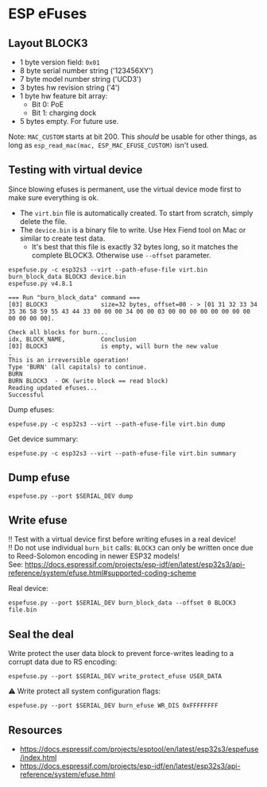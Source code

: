 # ESP eFuses

## Layout BLOCK3

- 1 byte version field: `0x01`
- 8 byte serial number string ('123456XY')
- 7 byte model number string ('UCD3')
- 3 bytes hw revision string ('4')
- 1 byte hw feature bit array:
  - Bit 0: PoE
  - Bit 1: charging dock
- 5 bytes empty. For future use.

Note: `MAC_CUSTOM` starts at bit 200. This _should_ be usable for other things, as long as `esp_read_mac(mac, ESP_MAC_EFUSE_CUSTOM)` isn't used.

## Testing with virtual device

Since blowing efuses is permanent, use the virtual device mode first to make sure everything is ok.

- The `virt.bin` file is automatically created. To start from scratch, simply delete the file.
- The `device.bin` is a binary file to write. Use Hex Fiend tool on Mac or similar to create test data.
  - It's best that this file is exactly 32 bytes long, so it matches the complete BLOCK3. Otherwise use `--offset` parameter.

```
espefuse.py -c esp32s3 --virt --path-efuse-file virt.bin burn_block_data BLOCK3 device.bin
espefuse.py v4.8.1

=== Run "burn_block_data" command ===
[03] BLOCK3               size=32 bytes, offset=00 - > [01 31 32 33 34 35 36 58 59 55 43 44 33 00 00 00 34 00 00 03 00 00 00 00 00 00 00 00 00 00 00 00].

Check all blocks for burn...
idx, BLOCK_NAME,          Conclusion
[03] BLOCK3               is empty, will burn the new value
. 
This is an irreversible operation!
Type 'BURN' (all capitals) to continue.
BURN
BURN BLOCK3  - OK (write block == read block)
Reading updated efuses...
Successful
```

Dump efuses:
```shell
espefuse.py -c esp32s3 --virt --path-efuse-file virt.bin dump
```

Get device summary:
```shell
espefuse.py -c esp32s3 --virt --path-efuse-file virt.bin summary
```

## Dump efuse

```shell
espefuse.py --port $SERIAL_DEV dump
```

## Write efuse

‼️ Test with a virtual device first before writing efuses in a real device!  
‼️ Do not use individual `burn_bit` calls: `BLOCK3` can only be written once due to Reed-Solomon encoding in newer ESP32 models!  
See: <https://docs.espressif.com/projects/esp-idf/en/latest/esp32s3/api-reference/system/efuse.html#supported-coding-scheme>

Real device:
```shell
espefuse.py --port $SERIAL_DEV burn_block_data --offset 0 BLOCK3 file.bin
```

## Seal the deal

Write protect the user data block to prevent force-writes leading to a corrupt data due to RS encoding:

```shell
espefuse.py --port $SERIAL_DEV write_protect_efuse USER_DATA
```

⚠️ Write protect all system configuration flags:
```shell
espefuse.py --port $SERIAL_DEV burn_efuse WR_DIS 0xFFFFFFFF
```

## Resources

- https://docs.espressif.com/projects/esptool/en/latest/esp32s3/espefuse/index.html
- https://docs.espressif.com/projects/esp-idf/en/latest/esp32s3/api-reference/system/efuse.html
